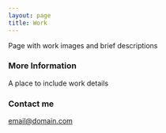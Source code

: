 ```yaml
---
layout: page
title: Work
---
```


Page with work images and brief descriptions

### More Information

A place to include work details 

### Contact me

[email@domain.com](mailto:email@domain.com)

